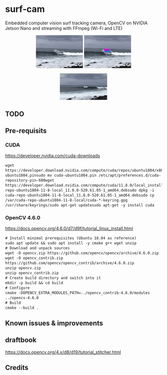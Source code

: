 # surf-cam
Embedded computer vision surf tracking camera, OpenCV on NVIDIA Jetson Nano and streaming with FFmpeg (Wi-Fi and LTE)

<p align="center">
  <img src="./images/surf_sample.jpeg" width="30%">
  <img src="./images/surf_sample_yolov3.jpg" width="30%"> 
</p>

<p align="center">
  <img src="./images/IMG_1187.gif" width="30%">
</p>

## TODO

## Pre-requisits

### CUDA

https://developer.nvidia.com/cuda-downloads


```
wget https://developer.download.nvidia.com/compute/cuda/repos/ubuntu1804/x86_64/cuda-ubuntu1804.pinsudo mv cuda-ubuntu1804.pin /etc/apt/preferences.d/cuda-repository-pin-600wget https://developer.download.nvidia.com/compute/cuda/11.8.0/local_installers/cuda-repo-ubuntu1804-11-8-local_11.8.0-520.61.05-1_amd64.debsudo dpkg -i cuda-repo-ubuntu1804-11-8-local_11.8.0-520.61.05-1_amd64.debsudo cp /var/cuda-repo-ubuntu1804-11-8-local/cuda-*-keyring.gpg /usr/share/keyrings/sudo apt-get updatesudo apt-get -y install cuda
```

### OpenCV 4.6.0

https://docs.opencv.org/4.6.0/d7/d9f/tutorial_linux_install.html


```
# Install minimal prerequisites (Ubuntu 18.04 as reference)
sudo apt update && sudo apt install -y cmake g++ wget unzip
# Download and unpack sources
wget -O opencv.zip https://github.com/opencv/opencv/archive/4.6.0.zip
wget -O opencv_contrib.zip https://github.com/opencv/opencv_contrib/archive/4.6.0.zip
unzip opencv.zip
unzip opencv_contrib.zip
# Create build directory and switch into it
mkdir -p build && cd build
# Configure
cmake -DOPENCV_EXTRA_MODULES_PATH=../opencv_contrib-4.6.0/modules ../opencv-4.6.0
# Build
cmake --build .
```

## Known issues & improvements

## draftbook

https://docs.opencv.org/4.x/d8/d19/tutorial_stitcher.html

## Credits